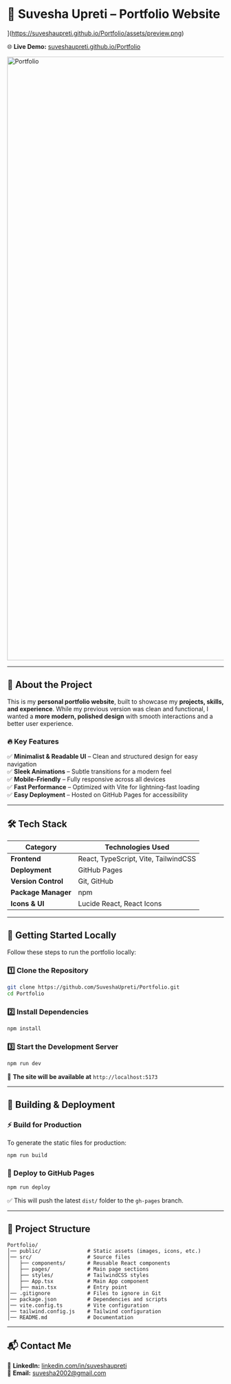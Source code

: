 

# 🚀 **Suvesha Upreti – Portfolio Website**  

](https://suveshaupreti.github.io/Portfolio/assets/preview.png)  

🌐 **Live Demo:** [suveshaupreti.github.io/Portfolio](https://suveshaupreti.github.io/Portfolio/)  

<img width="1400" alt="Portfolio" src="https://github.com/user-attachments/assets/745206f8-ab04-4abf-ad21-42a15f384ff2" />




---

## 📌 **About the Project**  
This is my **personal portfolio website**, built to showcase my **projects, skills, and experience**. While my previous version was clean and functional, I wanted a **more modern, polished design** with smooth interactions and a better user experience.  

### 🔥 **Key Features**  
✅ **Minimalist & Readable UI** – Clean and structured design for easy navigation  
✅ **Sleek Animations** – Subtle transitions for a modern feel  
✅ **Mobile-Friendly** – Fully responsive across all devices  
✅ **Fast Performance** – Optimized with Vite for lightning-fast loading  
✅ **Easy Deployment** – Hosted on GitHub Pages for accessibility  

---

## 🛠 **Tech Stack**  
| Category      | Technologies Used |
|--------------|------------------|
| **Frontend** | React, TypeScript, Vite, TailwindCSS |
| **Deployment** | GitHub Pages |
| **Version Control** | Git, GitHub |
| **Package Manager** | npm |
| **Icons & UI** | Lucide React, React Icons |

---

## 🚀 **Getting Started Locally**  
Follow these steps to run the portfolio locally:  

### **1️⃣ Clone the Repository**  
```bash
git clone https://github.com/SuveshaUpreti/Portfolio.git
cd Portfolio
```

### **2️⃣ Install Dependencies**  
```bash
npm install
```

### **3️⃣ Start the Development Server**  
```bash
npm run dev
```
🔹 **The site will be available at** `http://localhost:5173`

---

## 🔧 **Building & Deployment**  

### **⚡ Build for Production**  
To generate the static files for production:  
```bash
npm run build
```

### **🚀 Deploy to GitHub Pages**  
```bash
npm run deploy
```
✅ This will push the latest `dist/` folder to the `gh-pages` branch.

---

## 📂 **Project Structure**  

```
Portfolio/
│── public/               # Static assets (images, icons, etc.)
│── src/                  # Source files
│   ├── components/       # Reusable React components
│   ├── pages/            # Main page sections
│   ├── styles/           # TailwindCSS styles
│   ├── App.tsx           # Main App component
│   ├── main.tsx          # Entry point
│── .gitignore            # Files to ignore in Git
│── package.json          # Dependencies and scripts
│── vite.config.ts        # Vite configuration
│── tailwind.config.js    # Tailwind configuration
│── README.md             # Documentation
```

---

## 📬 **Contact Me**  
💼 **LinkedIn:** [linkedin.com/in/suveshaupreti](https://www.linkedin.com/in/suveshaupreti/)  
📧 **Email:** suvesha2002@gmail.com  
